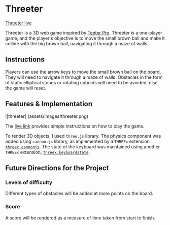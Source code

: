 # Threeter

[Threeter live](https://nandini0407.github.io/Threeter/)

Threeter is a 3D web game inspired by [Teeter Pro](https://play.google.com/store/apps/details?id=pl.surix.teeterpro&hl=en). Threeter is a one-player game, and the player's objective is to move the small brown ball and make it collide with the big brown ball, navigating it through a maze of walls.

## Instructions

Players can use the arrow keys to move the small brown ball on the board. They will need to navigate it through a maze of walls. Obstacles in the form of static elliptical stones or rotating cuboids will need to be avoided, else the game will reset.

## Features & Implementation

![threeter] (assets/images/threeter.png)

The [live link](https://nandini0407.github.io/Threeter/) provides simple instructions on how to play the game.

To render 3D objects, I used `three.js` library. The physics component was added using `cannon.js` library, as implemented by a `THREEx` extension [`threex.cannonjs`](https://github.com/jeromeetienne/threex.cannonjs). The state of the keyboard was maintained using another `THREEx` extension, [`threex.keyboardstate`](https://github.com/jeromeetienne/threex.keyboardstate).

## Future Directions for the Project

### Levels of difficulty

Different types of obstacles will be added at more points on the board.

### Score

A score will be rendered as a measure of time taken from start to finish.
